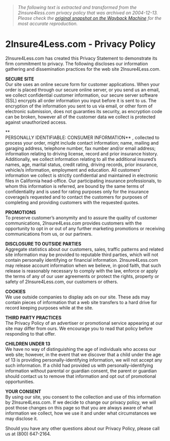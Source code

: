 > *The following text is extracted and transformed from the 2insure4less.com privacy policy that was archived on 2004-12-13. Please check the [original snapshot on the Wayback Machine](https://web.archive.org/web/20041213033124id_/http%3A//www.2insure4less.com/about/PrivacyPolicy.asp) for the most accurate reproduction.*

# 2Insure4Less.com - Privacy Policy

2Insure4Less.com has created this Privacy Statement to demonstrate its firm commitment to privacy. The following discloses our information gathering and dissemination practices for the web site 2Insure4Less.com. 

  
**SECURE SITE**  
Our site uses an online secure form for customer applications. When your order is placed through our secure online server, or you send us an email, we collect confidential customer information, our secure server software (SSL) encrypts all order information you input before it is sent to us. The encryption of the information you sent to us via email, or other form of electronic submission, does not guaranties its security, as encryption code can be broken, however all of the customer data we collect is protected against unauthorized access. 

**  
PERSONALLY IDENTIFIABLE: CONSUMER INFORMATION** , collected to process your order, might include contact information; name, mailing and garaging address, telephone number, fax number and/or email address; information relating to driving license, record and prior insurance history. Additionally, we collect information relating to all the additional insured’s names, age, marital status, credit rating, driving records, prior insurance, vehicle/s information, employment and education. All customers' information we collect is strictly confidential and maintained in electronic files in California head-office. Our participating insurance professionals, to whom this information is referred, are bound by the same terms of confidentiality and is used for rating purposes only for the insurance coverage/s requested and to contact the customers for purposes of completing and providing customers with the requested quotes. 

  
**PROMOTIONS**  
To preserve customer’s anonymity and to assure the quality of customer communications, 2Insure4Less.com provides customers with the opportunity to opt in or out of any further marketing promotions or receiving communications from us, or our partners.

  
**DISCLOSURE TO OUTSIDE PARTIES**  
Aggregate statistics about our customers, sales, traffic patterns and related site information may be provided to reputable third parties, which will not contain personally identifying or financial information. 2Insure4Less.com may release account information when we believe, in good faith, that such release is reasonably necessary to comply with the law, enforce or apply the terms of any of our user agreements or protect the rights, property or safety of 2Insure4Less.com, our customers or others. 

  
**COOKIES**  
We use outside companies to display ads on our site. These ads may contain pieces of information that a web site transfers to a hard drive for record keeping purposes while at the site. 

  
**THIRD PARTY PRACTICES**  
The Privacy Policy of an advertiser or promotional service appearing at our site may differ from ours. We encourage you to read that policy before responding to that offer. 

  
**CHILDREN UNDER 13**  
We have no way of distinguishing the age of individuals who access our web site; however, in the event that we discover that a child under the age of 13 is providing personally-identifying information, we will not accept any such information. If a child had provided us with personally-identifying information without parental or guardian consent, the parent or guardian should contact us to remove that information and opt out of promotional opportunities. 

  
**YOUR CONSENT**  
By using our site, you consent to the collection and use of this information by 2Insure4Less.com. If we decide to change our privacy policy, we will post those changes on this page so that you are always aware of what information we collect, how we use it and under what circumstances we may disclose it. 

Should you have any other questions about our Privacy Policy, please call us at (800) 647-2164.  

